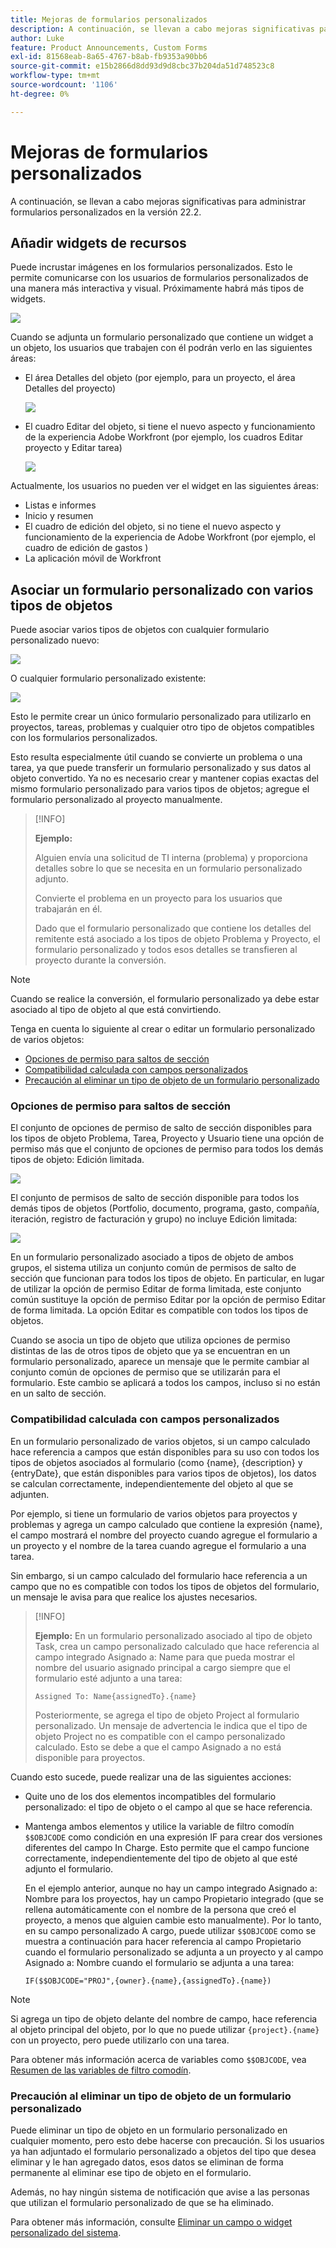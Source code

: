 ```yaml
---
title: Mejoras de formularios personalizados
description: A continuación, se llevan a cabo mejoras significativas para administrar formularios personalizados en la versión 22.2.
author: Luke
feature: Product Announcements, Custom Forms
exl-id: 81568eab-8a65-4767-b8ab-fb9353a90bb6
source-git-commit: e15b2866d8dd93d9d8cbc37b204da51d748523c8
workflow-type: tm+mt
source-wordcount: '1106'
ht-degree: 0%

---
```


# Mejoras de formularios personalizados

A continuación, se llevan a cabo mejoras significativas para administrar formularios personalizados en la versión 22.2.

## Añadir widgets de recursos

Puede incrustar imágenes en los formularios personalizados. Esto le permite comunicarse con los usuarios de formularios personalizados de una manera más interactiva y visual. Próximamente habrá más tipos de widgets.

![](assets/image-in-custom-form.png)

Cuando se adjunta un formulario personalizado que contiene un widget a un objeto, los usuarios que trabajen con él podrán verlo en las siguientes áreas:

* El área Detalles del objeto (por ejemplo, para un proyecto, el área Detalles del proyecto)&#x200B;

  ![](assets/see-image-details-page.png)

* El cuadro Editar del objeto, si tiene el nuevo aspecto y funcionamiento de la experiencia Adobe Workfront (por ejemplo, los cuadros Editar proyecto y Editar tarea)&#x200B;

  ![](assets/image-see-in-edit.png)

Actualmente, los usuarios no pueden ver el widget en las siguientes áreas:&#x200B;

* Listas e informes
* Inicio y resumen
* El cuadro de edición del objeto, si no tiene el nuevo aspecto y funcionamiento de la experiencia de Adobe Workfront (por ejemplo, el cuadro de edición de gastos )
* &#x200B;La aplicación móvil de Workfront

## Asociar un formulario personalizado con varios tipos de objetos

Puede asociar varios tipos de objetos con cualquier formulario personalizado nuevo:

![](assets/new-custom-form-object-types.png)

O cualquier formulario personalizado existente:

![](assets/add-object-type-existing-form.png)

Esto le permite crear un único formulario personalizado para utilizarlo en proyectos, tareas, problemas y cualquier otro tipo de objetos compatibles con los formularios personalizados.

Esto resulta especialmente útil cuando se convierte un problema o una tarea, ya que puede transferir un formulario personalizado y sus datos al objeto convertido. Ya no es necesario crear y mantener copias exactas del mismo formulario personalizado para varios tipos de objetos; agregue el formulario personalizado al proyecto manualmente.

>[!INFO]
>
>**Ejemplo:**
>
>Alguien envía una solicitud de TI interna (problema) y proporciona detalles sobre lo que se necesita en un formulario personalizado adjunto.
>
>Convierte el problema en un proyecto para los usuarios que trabajarán en él.
>
>Dado que el formulario personalizado que contiene los detalles del remitente está asociado a los tipos de objeto Problema y Proyecto, el formulario personalizado y todos esos detalles se transfieren al proyecto durante la conversión.

>[!NOTE]
>
>Cuando se realice la conversión, el formulario personalizado ya debe estar asociado al tipo de objeto al que está convirtiendo.

Tenga en cuenta lo siguiente al crear o editar un formulario personalizado de varios objetos:

* [Opciones de permiso para saltos de sección](#permission-options-for-section-breaks)
* [Compatibilidad calculada con campos personalizados](#calculated-custom-field-compatibility)
* [Precaución al eliminar un tipo de objeto de un formulario personalizado](#caution-about-deleting-an-object-type-from-a-custom-form)

### Opciones de permiso para saltos de sección

El conjunto de opciones de permiso de salto de sección disponibles para los tipos de objeto Problema, Tarea, Proyecto y Usuario tiene una opción de permiso más que el conjunto de opciones de permiso para todos los demás tipos de objeto: Edición limitada.

![](assets/section-break-permissions-limited-edit.png)

El conjunto de permisos de salto de sección disponible para todos los demás tipos de objetos (Portfolio, documento, programa, gasto, compañía, iteración, registro de facturación y grupo) no incluye Edición limitada:

![](assets/section-break-permissions-no-limited-edit.png)

En un formulario personalizado asociado a tipos de objeto de ambos grupos, el sistema utiliza un conjunto común de permisos de salto de sección que funcionan para todos los tipos de objeto. En particular, en lugar de utilizar la opción de permiso Editar de forma limitada, este conjunto común sustituye la opción de permiso Editar por la opción de permiso Editar de forma limitada. La opción Editar es compatible con todos los tipos de objetos.

Cuando se asocia un tipo de objeto que utiliza opciones de permiso distintas de las de otros tipos de objeto que ya se encuentran en un formulario personalizado, aparece un mensaje que le permite cambiar al conjunto común de opciones de permiso que se utilizarán para el formulario. Este cambio se aplicará a todos los campos, incluso si no están en un salto de sección.

### Compatibilidad calculada con campos personalizados

En un formulario personalizado de varios objetos, si un campo calculado hace referencia a campos que están disponibles para su uso con todos los tipos de objetos asociados al formulario (como {name}, {description} y {entryDate}, que están disponibles para varios tipos de objetos), los datos se calculan correctamente, independientemente del objeto al que se adjunten.

Por ejemplo, si tiene un formulario de varios objetos para proyectos y problemas y agrega un campo calculado que contiene la expresión {name}, el campo mostrará el nombre del proyecto cuando agregue el formulario a un proyecto y el nombre de la tarea cuando agregue el formulario a una tarea.

Sin embargo, si un campo calculado del formulario hace referencia a un campo que no es compatible con todos los tipos de objetos del formulario, un mensaje le avisa para que realice los ajustes necesarios.

>[!INFO]
>
>**Ejemplo:** En un formulario personalizado asociado al tipo de objeto Task, crea un campo personalizado calculado que hace referencia al campo integrado Asignado a: Name para que pueda mostrar el nombre del usuario asignado principal a cargo siempre que el formulario esté adjunto a una tarea:
>
>```
>Assigned To: Name{assignedTo}.{name}
>```
>
>Posteriormente, se agrega el tipo de objeto Project al formulario personalizado. Un mensaje de advertencia le indica que el tipo de objeto Project no es compatible con el campo personalizado calculado. Esto se debe a que el campo Asignado a no está disponible para proyectos.

Cuando esto sucede, puede realizar una de las siguientes acciones:

* Quite uno de los dos elementos incompatibles del formulario personalizado: el tipo de objeto o el campo al que se hace referencia.
* Mantenga ambos elementos y utilice la variable de filtro comodín `$$OBJCODE` como condición en una expresión IF para crear dos versiones diferentes del campo In Charge. Esto permite que el campo funcione correctamente, independientemente del tipo de objeto al que esté adjunto el formulario.

  En el ejemplo anterior, aunque no hay un campo integrado Asignado a: Nombre para los proyectos, hay un campo Propietario integrado (que se rellena automáticamente con el nombre de la persona que creó el proyecto, a menos que alguien cambie esto manualmente). Por lo tanto, en su campo personalizado A cargo, puede utilizar `$$OBJCODE` como se muestra a continuación para hacer referencia al campo Propietario cuando el formulario personalizado se adjunta a un proyecto y al campo Asignado a: Nombre cuando el formulario se adjunta a una tarea:

  ```
  IF($$OBJCODE="PROJ",{owner}.{name},{assignedTo}.{name})
  ```

>[!NOTE]
>
>  Si agrega un tipo de objeto delante del nombre de campo, hace referencia al objeto principal del objeto, por lo que no puede utilizar `{project}.{name}` con un proyecto, pero puede utilizarlo con una tarea.


Para obtener más información acerca de variables como `$$OBJCODE`, vea [Resumen de las variables de filtro comodín](/help/quicksilver/reports-and-dashboards/reports/reporting-elements/understand-wildcard-filter-variables.md).

### Precaución al eliminar un tipo de objeto de un formulario personalizado

Puede eliminar un tipo de objeto en un formulario personalizado en cualquier momento, pero esto debe hacerse con precaución. Si los usuarios ya han adjuntado el formulario personalizado a objetos del tipo que desea eliminar y le han agregado datos, esos datos se eliminan de forma permanente al eliminar ese tipo de objeto en el formulario.

Además, no hay ningún sistema de notificación que avise a las personas que utilizan el formulario personalizado de que se ha eliminado.

Para obtener más información, consulte [Eliminar un campo o widget personalizado del sistema](/help/quicksilver/administration-and-setup/customize-workfront/create-manage-custom-forms/delete-a-custom-field.md).
